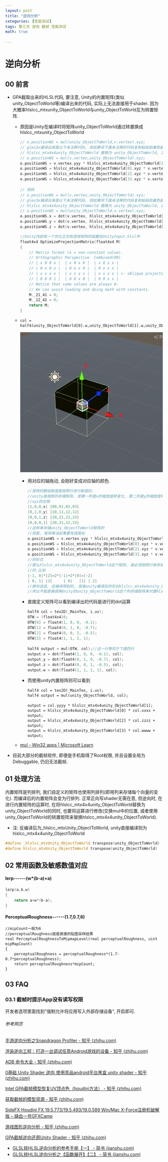 ```yaml
---
layout: post
title: "逆向分析"
categories: [性能测试]
tags: 第三方 逆向 截帧 性能测试
math: true

---
```


# 逆向分析

## 00 前言

- GPA截取出来的HLSL代码, 要注意, Unity的内置矩阵(类似unity_ObjectToWorld等)编译出来的代码, 实际上无法直接用于shader. 因为大概率hlslcc_mtxunity_ObjectToWorld与unity_ObjectToWorld互为转置矩阵.

  - 原因是Unity在编译时将矩阵unity_ObjectToWorld通过转置换成hlslcc_mtxunity_ObjectToWorld

    ```c++
    // o.positionWS = mul(unity_ObjectToWorld,v.vertex).xyz;
    // gles3x编译出来是以下未注释代码, 但如果将下面未注释的代码复制粘贴到着色器中, 并将
    // hlslcc_mtx4x4unity_ObjectToWorld 替换为 unity_ObjectToWorld, 实际上视觉效果等同于
    // o.positionWS = mul(v.vertex,unity_ObjectToWorld).xyz;
    o.positionWS = v.vertex.yyy * hlslcc_mtx4x4unity_ObjectToWorld[1].xyz;
    o.positionWS = hlslcc_mtx4x4unity_ObjectToWorld[0].xyz * v.vertex.xxx + o.positionWS;
    o.positionWS = hlslcc_mtx4x4unity_ObjectToWorld[2].xyz * v.vertex.zzz + o.positionWS;
    o.positionWS = hlslcc_mtx4x4unity_ObjectToWorld[3].xyz * v.vertex.www + o.positionWS;
    
    // 同样
    // o.positionWS = mul(v.vertex,unity_ObjectToWorld).xyz;
    // gles3x编译出来是以下未注释代码, 但如果将下面未注释的代码复制粘贴到着色器中, 并将
    // hlslcc_mtx4x4unity_ObjectToWorld 替换为 unity_ObjectToWorld, 实际上视觉效果等同于
    // o.positionWS = mul(unity_ObjectToWorld,v.vertex).xyz;
    o.positionWS.x = dot(v.vertex, hlslcc_mtx4x4unity_ObjectToWorld[0]);
    o.positionWS.y = dot(v.vertex, hlslcc_mtx4x4unity_ObjectToWorld[1]);
    o.positionWS.z = dot(v.vertex, hlslcc_mtx4x4unity_ObjectToWorld[2]);
    ```

    ```c++
    //Unity内部有一个优化正交和透视矩阵的函数在UnityInput.hlsl中
    float4x4 OptimizeProjectionMatrix(float4x4 M)
    {
        // Matrix format (x = non-constant value).
        // Orthographic Perspective  Combined(OR)
        // | x 0 0 x |  | x 0 x 0 |  | x 0 x x |
        // | 0 x 0 x |  | 0 x x 0 |  | 0 x x x |
        // | x x x x |  | x x x x |  | x x x x | <- oblique projection row
        // | 0 0 0 1 |  | 0 0 x 0 |  | 0 0 x x |
        // Notice that some values are always 0.
        // We can avoid loading and doing math with constants.
        M._21_41 = 0;
        M._12_42 = 0;
        return M;
    }
    ```

    

  - ```
    col = half4(unity_ObjectToWorld[0].w,unity_ObjectToWorld[1].w,unity_ObjectToWorld[2].w,1.0);
    ```

    ![image-20240117233833680](/assets/image/image-20240117233833680.png)

    - 用对应的轴拖动, 会刚好变成对应轴的颜色.

      ```c++
      //矩阵的数组取值是按照行进行取值的.
      //unity是按照列存储矩阵, 即第一列是x的缩放旋转变化, 第二列是y的缩放旋转变化, 第三列是z的缩放旋转变化, 最后一列是
      //xyz的位移
      |1,0,0,x| |00,01,02,03|
      |0,1,0,y| |10,11,12,12|
      |0,0,1,z| |20,21,22,23|
      |0,0,0,1| |30,31,32,33|
      //这样来存储unity_ObjectToWorld矩阵的
      //但是, 矩阵乘法如果要写成类似
      o.positionWS = v.vertex.yyy * hlslcc_mtx4x4unity_ObjectToWorld[1].xyz;
      o.positionWS = hlslcc_mtx4x4unity_ObjectToWorld[0].xyz * v.vertex.xxx + o.positionWS;
      o.positionWS = hlslcc_mtx4x4unity_ObjectToWorld[2].xyz * v.vertex.zzz + o.positionWS;
      o.positionWS = hlslcc_mtx4x4unity_ObjectToWorld[3].xyz * v.vertex.www + o.positionWS;
      //的形式
      //那么hlslcc_mtx4x4unity_ObjectToWorld这个矩阵, 就必须按照行来存储. 而正常的矩阵乘法, 是按照列相乘的方式进行
      //的.比如
      |-1, 0|*|2|=2*|-1|+2*|0|=|-2|
      | 0, 1| |2|	  | 0|   |1| | 2|
      //换句话说, 反编译得到的, 或者unity编译后的形似hlslcc_mtx4x4unity_ObjectToWorld这个矩阵, 是按照行来存储的.
      //所以不能直接调用Unity的unity_ObjectToWorld这个列存储矩阵来代替hlslcc_mtx4x4unity_ObjectToWorld
      ```
    
    - 直接定义矩阵可以看到编译出的代码是进行的dot运算
    
      ```c++
      half4 col = tex2D(_MainTex, i.uv);
      OTW = (float4x4)0;
      OTW[0] = float4(1, 0, 0, -0.1);
      OTW[1] = float4(0, 1, 0, -0.7);
      OTW[2] = float4(0, 0, 1, -0.5);
      OTW[3] = float4(1, 1, 1, 1);
      
      half4 output = mul(OTW, col);//这一行等同于下面四行
      output.x = dot(float4(1, 0, 0, -0.1), col);
      output.y = dot(float4(0, 1, 0, -0.7), col);
      output.z = dot(float4(0, 0, 1, -0.5), col);
      output.w = dot(float4(1, 1, 1, 1), col);
      ```
    
    - 而使用unity内置矩阵则可以看到
    
      ```
      half4 col = tex2D(_MainTex, i.uv);
      half4 output = mul(unity_ObjectToWorld, col);
      
      output = col.yyyy * hlslcc_mtx4x4unity_ObjectToWorld[1];
      output = hlslcc_mtx4x4unity_ObjectToWorld[0] * col.xxxx + output;
      output = hlslcc_mtx4x4unity_ObjectToWorld[2] * col.zzzz + output;
      output = hlslcc_mtx4x4unity_ObjectToWorld[3] * col.wwww + output;
      ```
    
      
    
  - [mul - Win32 apps \| Microsoft Learn](https://learn.microsoft.com/zh-cn/windows/win32/direct3dhlsl/dx-graphics-hlsl-mul)

    

- 目前大部分的截帧软件, 即便是手机取得了Root权限, 并且设置全局为Debuggable, 仍旧无法截帧.

## 01 处理方法

内置矩阵是列排列, 我们自定义的矩阵也使用列排列(即用列来存储每个向量的变化). 而编译后的内置矩阵会变为行排列. 正常正向写shader无需在意, 但逆向时, 在进行内置矩阵的运算时, 在将hlslcc_mtx4x4unity_ObjectToWorld替换为unity_ObjectToWorld的同时, 也要将运算进行修改(交换mul中的位置, 或者使用unity_ObjectToWorld的转置矩阵来替换hlslcc_mtx4x4unity_ObjectToWorld).

- 注: 反编译后为_hlslcc_mtxUnity_ObjectToWorld, unity直接编译则为hlslcc_mtx4x4unity_ObjectToWorld

```c++
#define _hlslcc_mtxUnity_ObjectToWorld transpose(unity_ObjectToWorld)
#define hlslcc_mtxUnity_ObjectToWorld transpose(unity_ObjectToWorld)
```



## 02 常用函数及敏感数值对应

#### lerp------(w*(b-a)+a)

```c++
lerp(a,b,w)
{
	return a+w*(b-a);
}
```

#### PerceptualRoughness------(1.7,0.7,6)

```
//mipCount一般为6
//perceptualRoughness就是直接的贴图采样结果
real PerceptualRoughnessToMipmapLevel(real perceptualRoughness, uint mipMapCount)
{
	perceptualRoughness = perceptualRoughness*(1.7-0.7*perceptualRoughness);
	return perceptualRoughness*mipCount;
}
```



## 03 FAQ

### 03.1 截帧时提示App没有读写权限

开发者选项里面找到"强制允许将应用写入外部存储设备", 开启即可.

###### 参考网页

[手游逆向分析之Snapdragon Profiler - 知乎 (zhihu.com)](https://zhuanlan.zhihu.com/p/339167035)

[渲染逆向工程：打造一台调试任意Android游戏的设备 - 知乎 (zhihu.com)](https://zhuanlan.zhihu.com/p/100583752)

[ADB 命令大全 - 知乎 (zhihu.com)](https://zhuanlan.zhihu.com/p/89060003)

[0基础 Unity Shader 逆向 使用竞品android平台黑盒 unity shader - 知乎 (zhihu.com)](https://zhuanlan.zhihu.com/p/650412934)

[Intel GPA截帧模型恢复UV顶点色（houdini方法） - 知乎 (zhihu.com)](https://zhuanlan.zhihu.com/p/659189844)

[获取截帧的模型资源 - 知乎 (zhihu.com)](https://zhuanlan.zhihu.com/p/637629821)

[SideFX Houdini FX 19.5.773/19.5.493/19.0.589 Win/Mac X-Force注册机破解版 – 龋齿一号GFXCamp](https://www.gfxcamp.com/houdini-fx-19/)

[游戏图形逆向分析 - 知乎 (zhihu.com)](https://zhuanlan.zhihu.com/p/145530991)

[GPA截帧逆向还原Unity Shader - 知乎 (zhihu.com)](https://zhuanlan.zhihu.com/p/654035331)

- [GLSL转HLSL逆向分析的参考手册【一】 - 简书 (jianshu.com)](https://www.jianshu.com/p/4433d1c4498c)
- [GLSL转HLSL逆向分析之【函数展开】【二】 - 简书 (jianshu.com)](https://www.jianshu.com/p/c71449e9a886)
